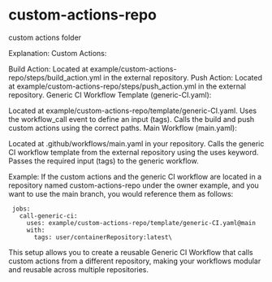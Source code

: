 # custom-actions-repo
custom actions folder

Explanation:
Custom Actions:

Build Action: Located at example/custom-actions-repo/steps/build_action.yml in the external repository.
Push Action: Located at example/custom-actions-repo/steps/push_action.yml in the external repository.
Generic CI Workflow Template (generic-CI.yaml):

Located at example/custom-actions-repo/template/generic-CI.yaml.
Uses the workflow_call event to define an input (tags).
Calls the build and push custom actions using the correct paths.
Main Workflow (main.yaml):

Located at .github/workflows/main.yaml in your repository.
Calls the generic CI workflow template from the external repository using the uses keyword.
Passes the required input (tags) to the generic workflow.

Example:
If the custom actions and the generic CI workflow are located in a repository named custom-actions-repo under the owner example, and you want to use the main branch, you would reference them as follows:


     jobs:
       call-generic-ci:  
         uses: example/custom-actions-repo/template/generic-CI.yaml@main
         with:
           tags: user/containerRepository:latest\
      
This setup allows you to create a reusable Generic CI Workflow that calls custom actions from a different repository, making your workflows modular and reusable across multiple repositories.
